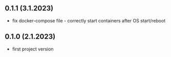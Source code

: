 ## 0.1.1 (3.1.2023)
- fix docker-compose file - correctly start containers after OS start/reboot

## 0.1.0 (2.1.2023)
- first project version